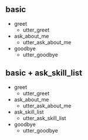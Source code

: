 ## basic
* greet
    - utter_greet
* ask_about_me
    - utter_ask_about_me
* goodbye
    - utter_goodbye

## basic + ask_skill_list
* greet
    - utter_greet
* ask_about_me
    - utter_ask_about_me
* ask_skill_list
    - utter_ask_skill_list
* goodbye
    - utter_goodbye
